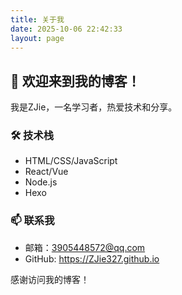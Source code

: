 ```yaml
---
title: 关于我
date: 2025-10-06 22:42:33
layout: page
---
```


## 👋 欢迎来到我的博客！

我是ZJie，一名学习者，热爱技术和分享。

### 🛠️ 技术栈
- HTML/CSS/JavaScript
- React/Vue
- Node.js
- Hexo

### 📫 联系我
- 邮箱：3905448572@qq.com
- GitHub: https://ZJie327.github.io

感谢访问我的博客！
